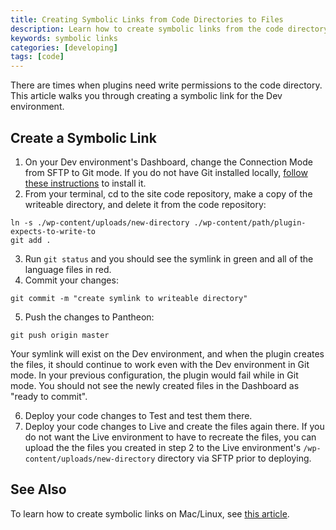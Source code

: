 ```yaml
---
title: Creating Symbolic Links from Code Directories to Files
description: Learn how to create symbolic links from the code directory to a file.
keywords: symbolic links
categories: [developing]
tags: [code]
---
```

There are times when plugins need write permissions to the code directory. This article walks you through creating a symbolic link for the Dev environment.

## Create a Symbolic Link

1. On your Dev environment's Dashboard, change the Connection Mode from SFTP to Git mode. If you do not have Git installed locally, [follow these instructions](https://pantheon.io/docs/articles/local/starting-with-git/) to install it.  
2. From your terminal, cd to the site code repository, make a copy of the writeable directory, and delete it from the code repository:
```
ln -s ./wp-content/uploads/new-directory ./wp-content/path/plugin-expects-to-write-to
git add .
```
3. Run `git status` and you should see the symlink in green and all of the language files in red.
4. Commit your changes:
```
git commit -m "create symlink to writeable directory"
```
5. Push the changes to Pantheon:
```
git push origin master
```
Your symlink will exist on the Dev environment, and when the plugin creates the files, it should continue to work even with the Dev environment in Git mode. In your previous configuration, the plugin would fail while in Git mode. You should not see the newly created files in the Dashboard as "ready to commit".

6. Deploy your code changes to Test and test them there.  
7. Deploy your code changes to Live and create the files again there. If you do not want the Live environment to have to recreate the files, you can upload the the files you created in step 2 to the Live environment's `/wp-content/uploads/new-directory` directory via SFTP prior to deploying.

## See Also
To learn how to create symbolic links on Mac/Linux, see [this article](http://apple.stackexchange.com/questions/115646/how-can-i-create-a-symbolic-link-in-terminal).
